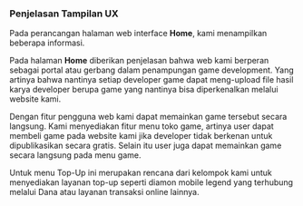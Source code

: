 ### Penjelasan Tampilan UX

Pada perancangan halaman web interface **Home**, kami menampilkan beberapa informasi.

Pada halaman **Home** diberikan penjelasan bahwa web kami berperan sebagai portal atau gerbang dalam penampungan game development. Yang artinya bahwa nantinya setiap developer game dapat meng-upload file hasil karya developer berupa game yang nantinya bisa diperkenalkan melalui website kami. 

Dengan fitur pengguna web kami dapat memainkan game tersebut secara langsung. Kami menyediakan fitur menu toko game, artinya user dapat membeli game pada website kami jika developer tidak berkenan untuk dipublikasikan secara gratis. Selain itu user juga dapat memainkan game secara langsung pada menu game.

Untuk menu Top-Up ini merupakan rencana dari kelompok kami untuk menyediakan layanan top-up seperti diamon mobile legend yang terhubung melalui Dana atau layanan transaksi online lainnya.
